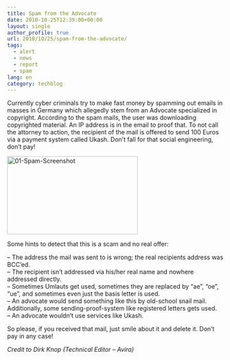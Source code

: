 ```yaml
---
title: Spam from the Advocate
date: 2010-10-25T12:39:00+00:00
layout: single
author_profile: true
url: 2010/10/25/spam-from-the-advocate/
tags:
  - alert
  - news
  - report
  - spam
lang: en
category: techblog
---
```

Currently cyber criminals try to make fast money by spamming out emails in masses in Germany which allegedly stem from an Advocate specialized in copyright. According to the spam mails, the user was downloading copyrighted material. An IP address is in the email to proof that. To not call the attorney to action, the recipient of the mail is offered to send 100 Euros via a payment system called Ukash. Don’t fall for that social engineering, don’t pay!

[<img title="01-Spam-Screenshot" border="0" alt="01-Spam-Screenshot" src="http://lh6.ggpht.com/_vaUVXcmC3OI/TMVzWvFy4WI/AAAAAAAAC5w/ghnIzCsBDww/01-Spam-Screenshot_thumb%5B3%5D.png?imgmax=800" width="304" height="182" />](http://lh4.ggpht.com/_vaUVXcmC3OI/TMVzUoBcgxI/AAAAAAAAC5s/YHIZ4Az34EI/s1600-h/01-Spam-Screenshot%5B5%5D.png)

Some hints to detect that this is a scam and no real offer:

– The address the mail was sent to is wrong; the real recipients address was BCC’ed.  
– The recipient isn’t addressed via his/her real name and nowhere addressed directly.  
– Sometimes Umlauts get used, sometimes they are replaced by “ae”, “oe”, “ue”, and sometimes even just the basis letter is used.  
– An advocate would send something like this by old-school snail mail. Additionally, some sending-proof-system like registered letters gets used.  
– An advocate wouldn’t use services like Ukash.

So please, if you received that mail, just smile about it and delete it. Don’t pay in any case!

_Credit to Dirk Knop (Technical Editor – Avira)_
